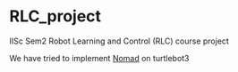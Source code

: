 # RLC_project
IISc Sem2 Robot Learning and Control (RLC) course project

We have tried to implement [Nomad](https://general-navigation-models.github.io/nomad/) on turtlebot3 
